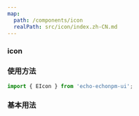```yaml
---
map:
  path: /components/icon
  realPath: src/icon/index.zh-CN.md
---
```


### icon

### 使用方法

```ts
import { EIcon } from 'echo-echonpm-ui';
```

### 基本用法

<demo src="./demo/demo.vue"
language="vue">
</demo>
